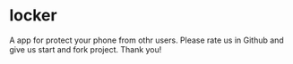 # locker

A app for protect your phone from othr users. Please rate us in Github and give us start and fork project. Thank you!